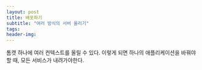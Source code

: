 ```yaml
---
layout: post
title: 배포하기
subtitle: "여러 방식의 서버 올리기"
tags:
header-img: 
---
```


톰캣 하나에 여러 컨텍스트를 올릴 수 있다.
이렇게 되면 하나의 애플리케이션을 바꿔야할 때, 모든 서비스가 내려가야한다.







